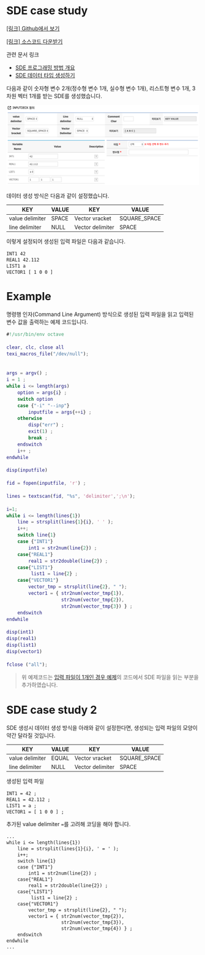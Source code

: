 
# SDE case study

[[링크] Github에서 보기](https://github.com/sp-edison/octave_example_sde)

[[링크] 소스코드 다운받기](https://github.com/sp-edison/octave_example_sde/archive/master.zip)

관련 문서 링크
- [SDE 프로그래밍 방법 개요](../02_Input_programing/01_Structured_Data_Editor.md)
- [SDE 데이터 타입 생성하기](../../06_EDITOR/01_SDE.md)

다음과 같이 숫자형 변수 2개(정수형 변수 1개, 실수형 변수 1개), 리스트형 변수 1개, 3차원 벡터 1개를 받는 SDE를 생성했습니다.

![Case1](../../asset/image/04/02/case1.png)

데이터 생성 방식은 다음과 같이 설정했습니다.

|KEY	|VALUE| KEY	| VALUE|
|--|--|--|--|
|value delimiter|	SPACE|Vector vracket|	SQUARE_SPACE|
|line delimiter|	NULL|Vector delimiter|	SPACE|

이렇게 설정되어 생성된 입력 파일은 다음과 같습니다.

```
INT1 42
REAL1 42.112
LIST1 a
VECTOR1 [ 1 0 0 ]
```

# Example

명령행 인자(Command Line Argument) 방식으로 생성된 입력 파일을 읽고 입력된 변수 값을 출력하는 예제 코드입니다.

```m
#!/usr/bin/env octave

clear, clc, close all
texi_macros_file("/dev/null");


args = argv() ;
i = 1 ;
while i <= length(args)
    option = args{i} ;
    switch option
    case {"-i" "--inp"}
        inputfile = args{++i} ;
    otherwise
        disp("err") ;
        exit(1) ;
        break ;
    endswitch
    i++ ;
endwhile

disp(inputfile)

fid = fopen(inputfile, 'r') ;

lines = textscan(fid, "%s", 'delimiter',';\n');

i=1;
while i <= length(lines{1})
    line = strsplit(lines{1}{i}, ' ' );
    i++;
    switch line{1}
    case {"INT1"}
        int1 = str2num(line{2}) ;
    case{"REAL1"}
        real1 = str2double(line{2}) ;
    case{"LIST1"}
         list1 = line{2} ;
    case{"VECTOR1"}
        vector_tmp = strsplit(line{2}, " ");
        vector1 = { str2num(vector_tmp{1}),
                    str2num(vector_tmp{2}),
                    str2num(vector_tmp{3}) } ;
    endswitch
endwhile

disp(int1)
disp(real1)
disp(list1)
disp(vector1)

fclose ("all");
```

> 위 예제코드는 [입력 파일이 1개인 경우 예제](./01_Inputfile_Open.md)의 코드에서 SDE 파일을 읽는 부분을 추가하였습니다.


# SDE case study 2

SDE 생성시 데이터 생성 방식을 아래와 같이 설정한다면, 생성되는 입력 파일의 모양이 약간 달라질 것입니다.

|KEY	|VALUE| KEY	| VALUE|
|--|--|--|--|
|value delimiter|	EQUAL |Vector vracket|	SQUARE_SPACE|
|line delimiter|	NULL |Vector delimiter|	SPACE|

생성된 입력 파일
```
INT1 = 42 ;
REAL1 = 42.112 ;
LIST1 = a ;
VECTOR1 = [ 1 0 0 ] ;
```
추가된 value delimiter ``` = ```를 고려해 코딩을 해야 합니다.


```
...
while i <= length(lines{1})
    line = strsplit(lines{1}{i}, ' = ' );
    i++;
    switch line{1}
    case {"INT1"}
        int1 = str2num(line{2}) ;
    case{"REAL1"}
        real1 = str2double(line{2}) ;
    case{"LIST1"}
         list1 = line{2} ;
    case{"VECTOR1"}
        vector_tmp = strsplit(line{2}, " ");
        vector1 = { str2num(vector_tmp{2}),
                    str2num(vector_tmp{3}),
                    str2num(vector_tmp{4}) } ;
    endswitch
endwhile
...
```

